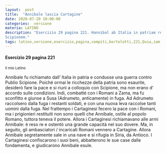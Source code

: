 ```yaml
---
layout:  post
title:  "Annibale lascia Cartagine"
date: 2020-07-20 10:00:00
categories:  versione
materia: LATINO
description: "Esercizio 29 pagina 221. Hannibal ab Italia in patriam revocatus est et bellum gessit adversus P.
Scipionem."
tags: latino,versione,esercizio,pagina,compiti,bortolotti,221,Quia,iam,patriae, facultates,exhaustae,sunt,cupivit
---
```

#### Esercizio 29 pagina 221
<sub> Il mio Latino </sub>

Annibale fu richiamato dall’ Italia in patria e condusse una guerra contro Publio Scipione. Poiché ormai le ricchezze della patria sono esaurite, desiderò fare la pace e si riunì a colloquio con Scipione, ma non erano d’ accordo sulle condizioni. Indi, combatté con i Romani a Zama, ma fu sconfitto e giunse a Susa (Adrumeto, anticamente) in fuga. Ad Adrumeto raccolsero dalla fuga i restanti soldati, e con una nuova leva raccolse tanti uomini dalla fuga. Nel frattempo i Cartaginesi fecero la pace con i Romani, ma i prigionieri restituiti non sono quelli che Annibale, ostile al popolo Romano, tuttora teneva il potere. Allora i Cartaginesi richiamavano alle armi Annibale: è reso re e ostentò una grande capacità nel suo dovere. Ma, in seguito, gli ambasciatori / incaricati Romani vennero a Cartagine. Allora Annibale segretamente sale in una nave e si rifugia in Siria, da Antioco. I Cartaginesi confiscarono i suoi beni, abbatterono le sue case dalle fondamenta, e giudicarono Annibale esule. 
